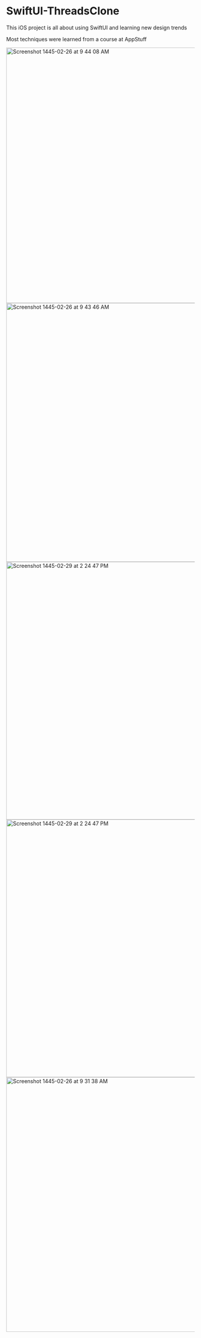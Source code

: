 # SwiftUI-ThreadsClone
This iOS project is all about using SwiftUI and learning new design trends

Most techniques were learned from a course at AppStuff


<img width="683" alt="Screenshot 1445-02-26 at 9 44 08 AM" src="https://github.com/superrema/SwiftUI-ThreadsClone/assets/111122563/c6a6de81-ba4b-456d-afc4-54471364c5f4">
<img width="692" alt="Screenshot 1445-02-26 at 9 43 46 AM" src="https://github.com/superrema/SwiftUI-ThreadsClone/assets/111122563/92634661-2ef3-4bf7-ae69-9dc523e9d3e1">
<img width="689" alt="Screenshot 1445-02-29 at 2 24 47 PM"
<img width="699" alt="Screenshot 1445-02-26 at 9 32 23 AM" src="https://github.com/superrema/SwiftUI-ThreadsClone/assets/111122563/ede61479-c092-4529-a296-49bc572c5724">

<img width="689" alt="Screenshot 1445-02-29 at 2 24 47 PM" src="https://github.com/superrema/SwiftUI-ThreadsClone/assets/111122563/61b612cb-a294-43a8-bcd8-6e2bee4c7814">
<img width="681" alt="Screenshot 1445-02-26 at 9 31 38 AM" src="https://github.com/superrema/SwiftUI-ThreadsClone/assets/111122563/24ba8620-df6f-4de8-9fb2-b9abf51abaf9">
